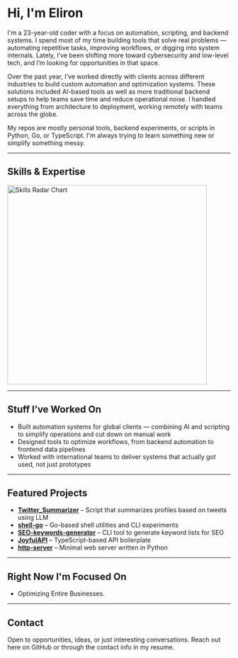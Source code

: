 # Hi, I'm Eliron

I'm a 23-year-old coder with a focus on automation, scripting, and backend systems. I spend most of my time building tools that solve real problems — automating repetitive tasks, improving workflows, or digging into system internals. Lately, I’ve been shifting more toward cybersecurity and low-level tech, and I’m looking for opportunities in that space.

Over the past year, I’ve worked directly with clients across different industries to build custom automation and optimization systems. These solutions included AI-based tools as well as more traditional backend setups to help teams save time and reduce operational noise. I handled everything from architecture to deployment, working remotely with teams across the globe.

My repos are mostly personal tools, backend experiments, or scripts in Python, Go, or TypeScript. I'm always trying to learn something new or simplify something messy.

---

## Skills & Expertise

<div align="left">
    <img src="https://elironb-helper.vercel.app/images/skills-radar.png" alt="Skills Radar Chart" width="450" />
</div>

---

## Stuff I’ve Worked On

- Built automation systems for global clients — combining AI and scripting to simplify operations and cut down on manual work
- Designed tools to optimize workflows, from backend automation to frontend data pipelines
- Worked with international teams to deliver systems that actually got used, not just prototypes

---

## Featured Projects

- **[Twitter_Summarizer](https://github.com/ElironB/Twitter_Summarizer)** – Script that summarizes profiles based on tweets using LLM
- **[shell-go](https://github.com/ElironB/shell-go)** – Go-based shell utilities and CLI experiments
- **[SEO-keywords-generator](https://github.com/ElironB/SEO-keywords-generator)** – CLI tool to generate keyword lists for SEO
- **[JoyfulAPI](https://github.com/ElironB/JoyfulAPI)** – TypeScript-based API boilerplate
- **[http-server](https://github.com/ElironB/http-server)** – Minimal web server written in Python

---

## Right Now I'm Focused On

- Optimizing Entire Businesses. 

---

## Contact

Open to opportunities, ideas, or just interesting conversations. Reach out here on GitHub or through the contact info in my resume.
